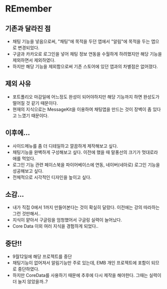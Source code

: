 # REmember

## 기존과 달라진 점

- 채팅 기능을 넣음으로써, "채팅"에 목적을 두던 앱에서 "알림"에 목적을 두는 앱으로 변경되었다.
- 구글과 카카오로 로그인을 넣어 채팅 정보 연동을 수월하게 하려했지만 해당 기능을 제외하면서 제외하였다.
- 하지만 해당 기능을 제외함으로써 기존 스토어에 있던 앱과의 차별점은 없어졌다.

## 제외 사유

- 포트폴리오 마감일에 어느정도 완성이 되어야하지만 해당 기능까지 하면 완성도가 떨어질 것 같기 때문이다.
- 현재의 지식으로는 MessageKit을 이용하여 채팅앱을 만드는 것이 장벽이 좀 있다고 느꼈기 때문이다. 

## 이후에...

- 사이드메뉴를 좀 더 디테일하고 깔끔하게 제작해보고 싶다.
- 채팅기능을 완벽하게 구성해보고 싶다. 이전에 했을 때 말풍선의 크기가 멋대로라 애를 먹었다.
- 로그인 기능 관련 페이스북을 파이어베이스에 연동, 네이버(네아로) 로그인 기능을 성공해보고 싶다.
- 전체적으로 시각적인 디자인을 높이고 싶다. 

## 소감...

- 내가 직접 0에서 1까지 만들어본다는 것이 확실히 달랐다. 이전에는 강의 따라하는 그런 것만해서..
- 지식이 얕아서 구글링을 엄청했어서 구글링 실력이 늘어났다. 
- Core Data 이외 여러 지식을 경험하게 되었다..

## 중단!!

- 9월12일에 해당 프로젝트를 중단
- 채팅기능이 없어져서 알림기능만 주로 있는데, EMB 개인 프로젝트에 포함이 되므로 중단하였다.
- 하지만 CoreData를 사용하기 때문에 추후에 다시 제작을 해야한다. 그때는 실력이 더 늘지 않았을까..?

